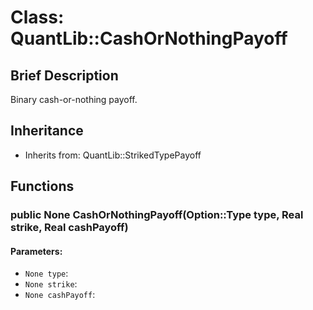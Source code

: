 # Class: QuantLib::CashOrNothingPayoff

## Brief Description
Binary cash-or-nothing payoff. 

## Inheritance
- Inherits from: QuantLib::StrikedTypePayoff

## Functions
### public None CashOrNothingPayoff(Option::Type type, Real strike, Real cashPayoff)

#### Parameters:
- `None type`: 
- `None strike`: 
- `None cashPayoff`: 

